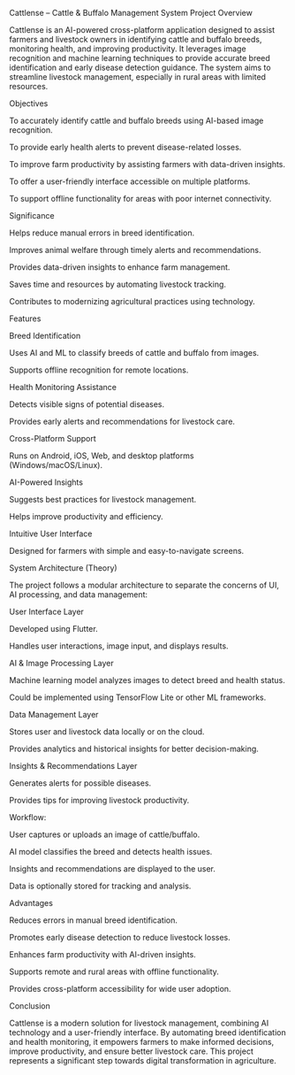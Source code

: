 Cattlense – Cattle & Buffalo Management System
Project Overview

Cattlense is an AI-powered cross-platform application designed to assist farmers and livestock owners in identifying cattle and buffalo breeds, monitoring health, and improving productivity. It leverages image recognition and machine learning techniques to provide accurate breed identification and early disease detection guidance. The system aims to streamline livestock management, especially in rural areas with limited resources.

Objectives

To accurately identify cattle and buffalo breeds using AI-based image recognition.

To provide early health alerts to prevent disease-related losses.

To improve farm productivity by assisting farmers with data-driven insights.

To offer a user-friendly interface accessible on multiple platforms.

To support offline functionality for areas with poor internet connectivity.

Significance

Helps reduce manual errors in breed identification.

Improves animal welfare through timely alerts and recommendations.

Provides data-driven insights to enhance farm management.

Saves time and resources by automating livestock tracking.

Contributes to modernizing agricultural practices using technology.

Features

Breed Identification

Uses AI and ML to classify breeds of cattle and buffalo from images.

Supports offline recognition for remote locations.

Health Monitoring Assistance

Detects visible signs of potential diseases.

Provides early alerts and recommendations for livestock care.

Cross-Platform Support

Runs on Android, iOS, Web, and desktop platforms (Windows/macOS/Linux).

AI-Powered Insights

Suggests best practices for livestock management.

Helps improve productivity and efficiency.

Intuitive User Interface

Designed for farmers with simple and easy-to-navigate screens.

System Architecture (Theory)

The project follows a modular architecture to separate the concerns of UI, AI processing, and data management:

User Interface Layer

Developed using Flutter.

Handles user interactions, image input, and displays results.

AI & Image Processing Layer

Machine learning model analyzes images to detect breed and health status.

Could be implemented using TensorFlow Lite or other ML frameworks.

Data Management Layer

Stores user and livestock data locally or on the cloud.

Provides analytics and historical insights for better decision-making.

Insights & Recommendations Layer

Generates alerts for possible diseases.

Provides tips for improving livestock productivity.

Workflow:

User captures or uploads an image of cattle/buffalo.

AI model classifies the breed and detects health issues.

Insights and recommendations are displayed to the user.

Data is optionally stored for tracking and analysis.

Advantages

Reduces errors in manual breed identification.

Promotes early disease detection to reduce livestock losses.

Enhances farm productivity with AI-driven insights.

Supports remote and rural areas with offline functionality.

Provides cross-platform accessibility for wide user adoption.

Conclusion

Cattlense is a modern solution for livestock management, combining AI technology and a user-friendly interface. By automating breed identification and health monitoring, it empowers farmers to make informed decisions, improve productivity, and ensure better livestock care. This project represents a significant step towards digital transformation in agriculture.
